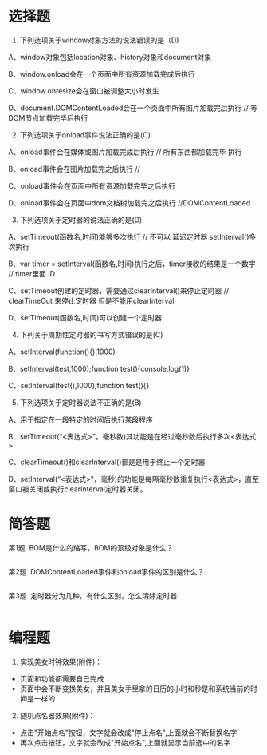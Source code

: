 # 选择题

1. 下列选项关于window对象方法的说法错误的是（D)

  A、window对象包括location对象、history对象和document对象 

  B、window.onload会在一个页面中所有资源加载完成后执行

  C、window.onresize会在窗口被调整大小时发生

  D、document.DOMContentLoaded会在一个页面中所有图片加载完后执行   // 等DOM节点加载完毕后执行

2. 下列选项关于onload事件说法正确的是(C)

  A、onload事件会在媒体或图片加载完成后执行 // 所有东西都加载完毕 执行

  B、onload事件会在图片加载完之后执行 // 

  C、onload事件会在页面中所有资源加载完毕之后执行

  D、onload事件会在页面中dom文档树加载完之后执行 //DOMContentLoaded

3. 下列选项关于定时器的说法正确的是(D)

  A、setTimeout(函数名,时间)能够多次执行   // 不可以  延迟定时器 setInterval()多次执行

  B、var timer = setInterval(函数名,时间)执行之后，timer接收的结果是一个数字   // timer里面 ID

  C、setTimeout创建的定时器，需要通过clearInterval()来停止定时器  // clearTimeOut 来停止定时器 但是不能用clearInterval

  D、setTimeout(函数名,时间)可以创建一个定时器

4. 下列关于周期性定时器的书写方式错误的是(C)

  A、setInterval(function(){},1000)

  B、setInterval(test,1000);function test(){console.log(1)}

  C、setInterval(test(),1000);function test(){}   

5. 下列选项关于定时器说法不正确的是(B)

  A、用于指定在一段特定的时间后执行某段程序 

  B、setTimeout(“<表达式>”，毫秒数)其功能是在经过毫秒数后执行多次<表达式>   

  C、clearTimeout()和clearInterval()都是是用于终止一个定时器 

  D、setInterval(“<表达式>”，毫秒)的功能是每隔毫秒数重复执行<表达式>，直至窗口被关闭或执行clearInterval定时器关闭。

# 简答题

第1题. BOM是什么的缩写，BOM的顶级对象是什么？
```js

```
第2题. DOMContentLoaded事件和onload事件的区别是什么？
```js

```
第3题. 定时器分为几种，有什么区别，怎么清除定时器

```js

```


# 编程题

1. 实现美女时钟效果(附件)：
- 页面和功能都需要自己完成
- 页面中会不断变换美女，并且美女手里拿的日历的小时和秒是和系统当前的时间是一样的

2. 随机点名器效果(附件)：
- 点击"开始点名"按钮，文字就会改成"停止点名",上面就会不断替换名字
- 再次点击按钮，文字就会改成"开始点名",上面就显示当前选中的名字